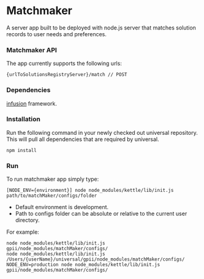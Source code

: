 Matchmaker
===

A server app built to be deployed with node.js server that matches solution records to user needs and preferences.

### Matchmaker API

The app currently supports the following urls:

    {urlToSolutionsRegistryServer}/match // POST

### Dependencies

[infusion](https://github.com/fluid-project/infusion) framework.

### Installation

Run the following command in your newly checked out universal repository. This
will pull all dependencies that are required by universal.

    npm install

### Run

To run matchmaker app simply type:

    [NODE_ENV={environment}] node node_modules/kettle/lib/init.js path/to/matchMaker/configs/folder

- Default environment is development.
- Path to configs folder can be absolute or relative to the current user directory.

For example:

    node node_modules/kettle/lib/init.js gpii/node_modules/matchMaker/configs/
    node node_modules/kettle/lib/init.js /Users/{userName}/universal/gpii/node_modules/matchMaker/configs/
    NODE_ENV=production node node_modules/kettle/lib/init.js gpii/node_modules/matchMaker/configs/